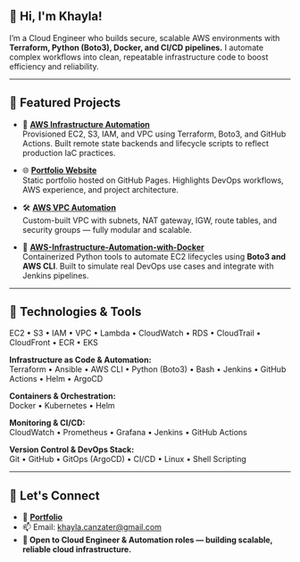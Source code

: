 ## 👋 Hi, I'm **Khayla**!  

I’m a Cloud Engineer who builds secure, scalable AWS environments with **Terraform, Python (Boto3), Docker, and CI/CD pipelines.** I automate complex workflows into clean, repeatable infrastructure code to boost efficiency and reliability.




---

## 🚀 **Featured Projects**

- 🔧 **[AWS Infrastructure Automation](https://github.com/K-Canzater/AWS-Infrastructure-Automation-with-Terraform-GitHub-Actions-Boto3)**  
  Provisioned EC2, S3, IAM, and VPC using Terraform, Boto3, and GitHub Actions. Built remote state backends and lifecycle scripts to reflect production IaC practices.  


- 🌐 **[Portfolio Website](https://k-canzater.github.io/KCanzater/index.html)**  
  Static portfolio hosted on GitHub Pages. Highlights DevOps workflows, AWS experience, and project architecture.  

- 🛠️ **[AWS VPC Automation](https://github.com/K-Canzater/AWS-VPC-Automation)**  
  Custom-built VPC with subnets, NAT gateway, IGW, route tables, and security groups — fully modular and scalable.


- 🐳 **[AWS-Infrastructure-Automation-with-Docker](https://github.com/K-Canzater/AWS-Infrastructure-Automation-with-Docker)**  
  Containerized Python tools to automate EC2 lifecycles using **Boto3 and AWS CLI**. Built to simulate real DevOps use cases and integrate with Jenkins pipelines.





---

## 🔧 **Technologies & Tools**

EC2 • S3 • IAM • VPC • Lambda • CloudWatch • RDS • CloudTrail • CloudFront • ECR • EKS

**Infrastructure as Code & Automation:**  
Terraform • Ansible • AWS CLI • Python (Boto3) • Bash • Jenkins • GitHub Actions • Helm • ArgoCD

**Containers & Orchestration:**  
Docker • Kubernetes • Helm

**Monitoring & CI/CD:**  
CloudWatch • Prometheus • Grafana • Jenkins • GitHub Actions

**Version Control & DevOps Stack:**  
Git • GitHub • GitOps (ArgoCD) • CI/CD • Linux • Shell Scripting

---

## 🤝 **Let's Connect**

- 💼 [**Portfolio**](https://k-canzater.github.io/KCanzater/index.html)  
- 📫 Email: [khayla.canzater@gmail.com](mailto:khayla.canzater@gmail.com)  
- **💬 Open to Cloud Engineer & Automation roles — building scalable, reliable cloud infrastructure.**





